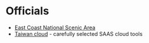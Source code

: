 # Officials

- [East Coast National Scenic Area](https://www.eastcoast-nsa.gov.tw/en/)
- [Taiwan cloud](https://www.tcloud.gov.tw/) - carefully selected SAAS cloud tools
